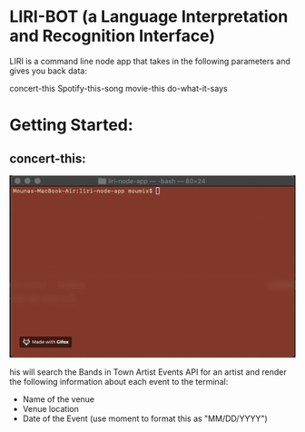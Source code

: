 # **LIRI-BOT (a Language Interpretation and Recognition Interface)**

LIRI is a command line node app that takes in the following parameters and gives you back data:

concert-this
Spotify-this-song
movie-this
do-what-it-says

# **Getting Started:**

## **concert-this:**

![Concert-this](demo/concert-this.gif)

his will search the Bands in Town Artist Events API for an artist and render the following information about each event to the terminal:

* Name of the venue
* Venue location
* Date of the Event (use moment to format this as "MM/DD/YYYY")


